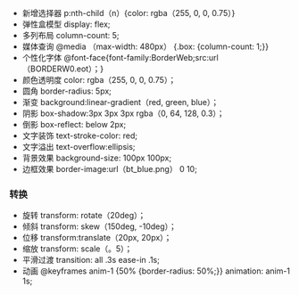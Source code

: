 * 新增选择器 p:nth-child（n）{color: rgba（255, 0, 0, 0.75）}
* 弹性盒模型 display: flex;
* 多列布局 column-count: 5;
* 媒体查询 @media （max-width: 480px） {.box: {column-count: 1;}}
* 个性化字体 @font-face{font-family:BorderWeb;src:url（BORDERW0.eot）；}
* 颜色透明度 color: rgba（255, 0, 0, 0.75）；
* 圆角 border-radius: 5px;
* 渐变 background:linear-gradient（red, green, blue）；
* 阴影 box-shadow:3px 3px 3px rgba（0, 64, 128, 0.3）；
* 倒影 box-reflect: below 2px;
* 文字装饰 text-stroke-color: red;
* 文字溢出 text-overflow:ellipsis;
* 背景效果 background-size: 100px 100px;
* 边框效果 border-image:url（bt_blue.png） 0 10;


### 转换
* 旋转 transform: rotate（20deg）；
* 倾斜 transform: skew（150deg, -10deg）；
* 位移 transform:translate（20px, 20px）；
* 缩放 transform: scale（。5）；
* 平滑过渡 transition: all .3s ease-in .1s;
* 动画 @keyframes anim-1 {50% {border-radius: 50%;}} animation: anim-1 1s;